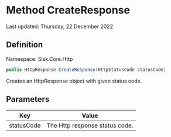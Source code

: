 # Method CreateResponse
Last updated: Thursday, 22 December 2022

## Definition
Namespace: Sisk.Core.Http

```csharp
public HttpResponse CreateResponse(HttpStatusCode statusCode)
```

Creates an HttpResponse object with given status code.

## Parameters

| Key | Value |
| --- | --- |
| statusCode | The Http response status code. | 

